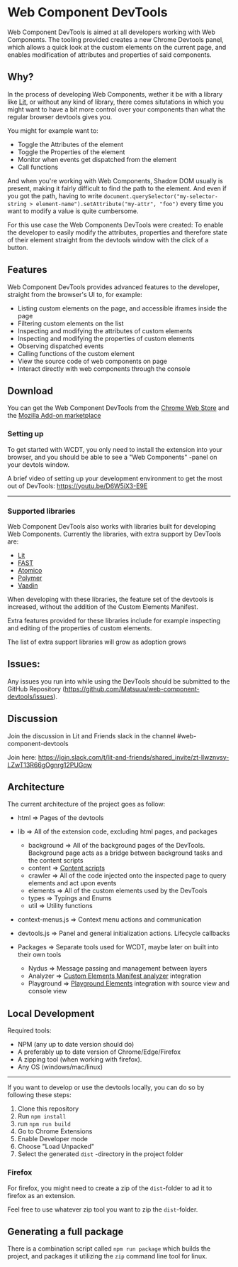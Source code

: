 # Web Component DevTools

Web Component DevTools is aimed at all developers working with Web Components. 
The tooling provided creates a new Chrome Devtools panel, which allows a quick look at the custom elements on the current page, and enables modification of attributes and properties of said components.

## Why?

In the process of developing Web Components, wether it be with a library like [Lit](https://github.com/lit/lit/), or without any kind of library,
there comes situtations in which you might want to have a bit more control over your components than what the regular browser devtools gives you.

You might for example want to:

- Toggle the Attributes of the element
- Toggle the Properties of the element
- Monitor when events get dispatched from the element
- Call functions

And when you're working with Web Components, Shadow DOM usually is present, making it fairly difficult to find the path to the element. And even if 
you got the path, having to write `document.querySelector("my-selector-string > element-name").setAttribute("my-attr", "foo")` every time you want to
modify a value is quite cumbersome.

For this use case the Web Components DevTools were created: To enable the developer to easily modify the attributes, properties and therefore state
of their element straight from the devtools window with the click of a button.

## Features

Web Component DevTools provides advanced features to the developer, straight from the browser's UI to, for example:

- Listing custom elements on the page, and accessible iframes inside the page
- Filtering custom elements on the list
- Inspecting and modifying the attributes of custom elements
- Inspecting and modifying the properties of custom elements
- Observing dispatched events
- Calling functions of the custom element
- View the source code of web components on page
- Interact directly with web components through the console

## Download

You can get the Web Component DevTools from the [Chrome Web Store](https://chrome.google.com/webstore/detail/web-component-devtools/gdniinfdlmmmjpnhgnkmfpffipenjljo/related) and the [Mozilla Add-on marketplace](https://addons.mozilla.org/en-US/firefox/addon/web-component-devtools/)

### Setting up

To get started with WCDT, you only need to install the extension into your browser, and you should be able to see a "Web Components" -panel
on your devtols window.

A brief video of setting up your development environment to get the most out of DevTools: https://youtu.be/D6W5iX3-E9E

---

### Supported libraries

Web Component DevTools also works with libraries built for developing Web Components. Currently the libraries, with extra support by DevTools are:

-   [Lit](https://github.com/lit/lit/)
-   [FAST](https://www.fast.design/)
-   [Atomico](https://atomicojs.github.io/)
-   [Polymer](https://polymer-library.polymer-project.org/)
-   [Vaadin](https://vaadin.com/)

When developing with these libraries, the feature set of the devtools is increased, without the addition of the Custom Elements Manifest.

Extra features provided for these libraries include for example inspecting and editing of the properties of custom elements.

The list of extra support libraries will grow as adoption grows

## Issues:

Any issues you run into while using the DevTools should be submitted to the GitHub Repository (https://github.com/Matsuuu/web-component-devtools/issues).


## Discussion

Join the discussion in Lit and Friends slack in the channel #web-component-devtools

Join here: https://join.slack.com/t/lit-and-friends/shared_invite/zt-llwznvsy-LZwT13R66gOgnrg12PUGqw

## Architecture

The current architecture of the project goes as follow:

- html => Pages of the devtools
- lib => All of the extension code, excluding html pages, and packages
    - background => All of the background pages of the DevTools. Background page acts as a bridge between background tasks and the content scripts
    - content => [Content scripts](https://developer.chrome.com/docs/extensions/mv3/content_scripts/)
    - crawler => All of the code injected onto the inspected page to query elements and act upon events
    - elements => All of the custom elements used by the DevTools
    - types => Typings and Enums
    - util => Utility functions

- context-menus.js => Context menu actions and communication
- devtools.js => Panel and general initialization actions. Lifecycle callbacks

- Packages => Separate tools used for WCDT, maybe later on built into their own tools
    - Nydus => Message passing and management between layers
    - Analyzer => [Custom Elements Manifest analyzer](https://github.com/open-wc/custom-elements-manifest/tree/master/packages/analyzer) integration
    - Playground => [Playground Elements](https://github.com/google/playground-elements) integration with source view and console view 


## Local Development

Required tools:

- NPM (any up to date version should do)
- A preferably up to date version of Chrome/Edge/Firefox
- A zipping tool (when working with firefox).
- Any OS (windows/mac/linux)

---

If you want to develop or use the devtools locally, you can do so by following these steps:

1. Clone this repository
2. Run `npm install`
3. run `npm run build`
4. Go to Chrome Extensions
5. Enable Developer mode
6. Choose "Load Unpacked"
7. Select the generated `dist` -directory in the project folder

### Firefox

For firefox, you might need to create a zip of the `dist`-folder to ad it to firefox as an extension.

Feel free to use whatever zip tool you want to zip the `dist`-folder.

## Generating a full package

There is a combination script called `npm run package` which builds the project, and packages it utilizing the `zip` command line tool for linux.
